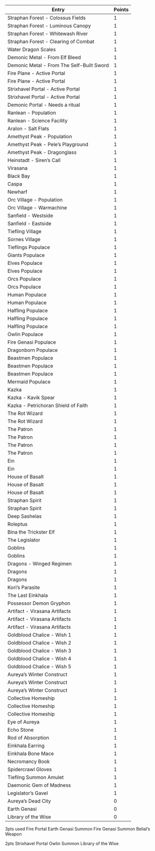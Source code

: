 | Entry                                     | Points |
| ----------------------------------------- | ------ |
| Straphan Forest - Colossus Fields         | 1      |
| Straphan Forest - Luminous Canopy         | 1      |
| Straphan Forest - Whitewash River         | 1      |
| Straphan Forest - Clearing of Combat      | 1      |
| Water Dragon Scales                       | 1      |
| Demonic Metal - From Elf Bleed            | 1      |
| Demonic Metal - From The Self-Built Sword | 1      |
| Fire Plane - Active Portal                | 1      |
| Fire Plane - Active Portal                | 1      |
| Strixhavel Portal - Active Portal         | 1      |
| Strixhavel Portal - Active Portal         | 1      |
| Demonic Portal - Needs a ritual           | 1      |
| Ranlean - Population                      | 1      |
| Ranlean - Science Facility                | 1      |
| Aralon - Salt Flats                       | 1      |
| Amethyst Peak - Population                | 1      |
| Amethyst Peak - Pele’s Playground         | 1      |
| Amethyst Peak - Dragonglass               | 1      |
| Heinstadt - Siren’s Call                  | 1      |
| Virasana                                  | 1      |
| Black Bay                                 | 1      |
| Caspa                                     | 1      |
| Newharf                                   | 1      |
| Orc Village - Population                  | 1      |
| Orc Village - Warmachine                  | 1      |
| Sanfield - Westside                       | 1      |
| Sanfield - Eastside                       | 1      |
| Tiefling Village                          | 1      |
| Sornes Village                            | 1      |
| Tieflings Populace                        | 1      |
| Giants Populace                           | 1      |
| Elves Populace                            | 1      |
| Elves Populace                            | 1      |
| Orcs Populace                             | 1      |
| Orcs Populace                             | 1      |
| Human Populace                            | 1      |
| Human Populace                            | 1      |
| Halfling Populace                         | 1      |
| Halfling Populace                         | 1      |
| Halfling Populace                         | 1      |
| Owlin Populace                            | 1      |
| Fire Genasi Populace                      | 1      |
| Dragonborn Populace                       | 1      |
| Beastmen Populace                         | 1      |
| Beastmen Populace                         | 1      |
| Beastmen Populace                         | 1      |
| Mermaid Populace                          | 1      |
| Kazka                                     | 1      |
| Kazka - Kavik Spear                       | 1      |
| Kazka - Petrichoran Shield of Faith       | 1      |
| The Rot Wizard                            | 1      |
| The Rot Wizard                            | 1      |
| The Patron                                | 1      |
| The Patron                                | 1      |
| The Patron                                | 1      |
| The Patron                                | 1      |
| Ein                                       | 1      |
| Ein                                       | 1      |
| House of Basalt                           | 1      |
| House of Basalt                           | 1      |
| House of Basalt                           | 1      |
| Straphan Spirit                           | 1      |
| Straphan Spirit                           | 1      |
| Deep Sashelas                             | 1      |
| Roleptus                                  | 1      |
| Bina the Trickster Elf                    | 1      |
| The Legislator                            | 1      |
| Goblins                                   | 1      |
| Goblins                                   | 1      |
| Dragons - Winged Regimen                  | 1      |
| Dragons                                   | 1      |
| Dragons                                   | 1      |
| Kori’s Parasite                           | 1      |
| The Last Einkhala                         | 1      |
| Possessor Demon Gryphon                   | 1      |
| Artifact - Virasana Artifacts             | 1      |
| Artifact - Virasana Artifacts             | 1      |
| Artifact - Virasana Artifacts             | 1      |
| Goldblood Chalice - Wish 1                | 1      |
| Goldblood Chalice - Wish 2                | 1      |
| Goldblood Chalice - Wish 3                | 1      |
| Goldblood Chalice - Wish 4                | 1      |
| Goldblood Chalice - Wish 5                | 1      |
| Aureya’s Winter Construct                 | 1      |
| Aureya’s Winter Construct                 | 1      |
| Aureya’s Winter Construct                 | 1      |
| Collective Homeship                       | 1      |
| Collective Homeship                       | 1      |
| Collective Homeship                       | 1      |
| Eye of Aureya                             | 1      |
| Echo Stone                                | 1      |
| Rod of Absorption                         | 1      |
| Einkhala Earring                          | 1      |
| Einkhala Bone Mace                        | 1      |
| Necromancy Book                           | 1      |
| Spidercrawl Gloves                        | 1      |
| Tiefling Summon Amulet                    | 1      |
| Daemonic Gem of Madness                   | 1      |
| Legislator’s Gavel                        | 1      |
| Aureya’s Dead City                        | 0      |
| Earth Genasi                              | 0      |
| Library of the Wise                       | 0      |

3pts used
Fire Portal
Earth Genasi Summon
Fire Genasi Summon
Belial’s Weapon

2pts
Strixhavel Portal
Owlin Summon
Library of the Wise
